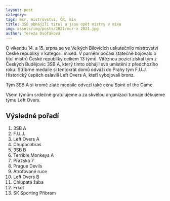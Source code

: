 ```yaml
---
layout: post
category:
tags: mcr, mistrovstvi, ČR, mix
title: 3SB obhájili titul a jsou opět mistry v mixu
img: assets/img/posts/2021/mcr-x 2021.jpg
author: Tereza Dvořáková
---
```

O víkendu 14. a 15. srpna se ve Velkých Bílovicích uskutečnilo mistrovství České republiky v kategorii mixed. V parném počasí statečně bojovalo o titul mistrů České republiky celkem 13 týmů. Vítěznou pozici získal tým z Českých Budějovic 3SB A, který tímto obhájil své umístění z předchozího roku. Stříbrné medaile si tentokrát domů odváží do Prahy tým F.U.J. Historický úspěch oslavili Left Overs A, kteří vybojovali bronz.

Tým 3SB A si kromě zlaté medaile odvezl také cenu Spirit of the Game.

Všem týmům srdečně gratulujeme a za skvělou organizaci turnaje děkujeme týmu Left Overs.

## Výsledné pořadí
1. 3SB A
2. F.U.J.
3. Left Overs A
4. Chupacabras
5. 3SB B
6. Terrible Monkeys A
7. Pražská 7
8. Prague Devils
9. Atrofované ruce
10. Left Overs B
11. Chlupatá žába
12. Frkot
13. SK Sporting Příbram
